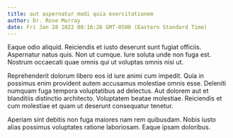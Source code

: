 ```yaml
---
title: aut aspernatur modi quia exercitationem
author: Dr. Rose Murray
date: Fri Jan 28 2022 08:16:26 GMT-0500 (Eastern Standard Time)
---
```

Eaque odio aliquid. Reiciendis et iusto deserunt sunt fugiat officiis. Aspernatur natus quis. Non ut cumque. Iure soluta unde non fuga est. Nostrum occaecati quae omnis qui ut voluptas omnis nisi ut.

 Reprehenderit dolorum libero eos id iure animi cum impedit. Quia in possimus enim provident autem accusamus molestiae omnis esse. Deleniti numquam fuga tempora voluptatibus ad delectus. Aut dolorem aut et blanditiis distinctio architecto. Voluptatem beatae molestiae. Reiciendis et cum molestiae et quam ut deserunt consequatur tenetur.

 Aperiam sint debitis non fuga maiores nam rem quibusdam. Nobis iusto alias possimus voluptates ratione laboriosam. Eaque ipsam doloribus.